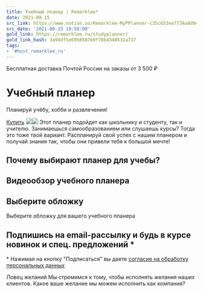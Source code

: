 ```yaml
---
title: Учебный планер | Remarklee*
date: 2021-08-15
src_link: https://www.notion.so/Remarklee-MyPPlanner-c35c653ee7734a8d9448167430ee09e1
src_date: '2021-08-15 19:58:00'
gold_link: https://remarklee.ru/studyplanner/
gold_link_hash: 3a94df5e6958587b9f78b4348531a737
tags:
- '#host_remarklee_ru'
---
```



Бесплатная доставка Почтой России на заказы от 3 500 ₽


Учебный планер
==============


Планируй учёбу, хобби и развлечения!


[Купить](#buy)
![](https://remarklee.ru/wp-content/themes/pplanner-template/img/banner.jpg)![](https://remarklee.ru/wp-content/themes/pplanner-template/img/banner-mobile.jpg)
Этот планер подойдет как школьнику и студенту, так и учителю. Занимаешься самообразованием или слушаешь курсы? Тогда это тоже твой вариант. Распланируй свой успех с нашим планером и получай знания так, чтобы они привели тебя к большой мечте!


Почему выбирают планер для учебы?
---------------------------------


Видеообзор учебного планера
---------------------------


Выберите обложку
----------------


Выберите обложку для вашего учебного планера


  

Подпишись на email-рассылку и будь в курсе новинок и спец. предложений \*
-------------------------------------------------------------------------


  
  

\* Нажимая на кнопку "Подписаться" вы даете [согласие на обработку персональных данных](/consent-to-use-of-data) 


Ловец желаний
Мы стремимся к тому, чтобы исполнять желания наших клиентов. Какое ваше желание мы можем исполнить как компания?
